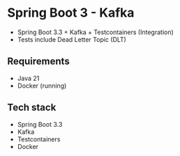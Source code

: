 # Spring Boot 3 - Kafka

- Spring Boot 3.3 + Kafka + Testcontainers (Integration)
- Tests include Dead Letter Topic (DLT)

## Requirements

- Java 21
- Docker (running)

## Tech stack

- Spring Boot 3.3
- Kafka
- Testcontainers 
- Docker